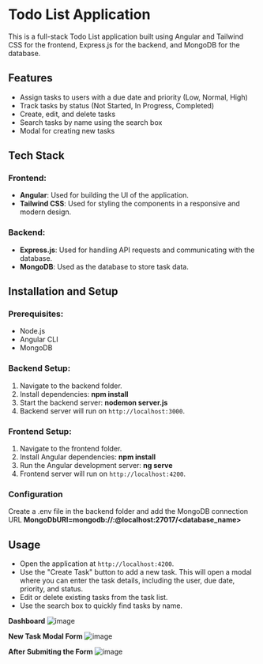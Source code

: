 
# Todo List Application

This is a full-stack Todo List application built using Angular and Tailwind CSS for the frontend, Express.js for the backend, and MongoDB for the database.

## Features

- Assign tasks to users with a due date and priority (Low, Normal, High)
- Track tasks by status (Not Started, In Progress, Completed)
- Create, edit, and delete tasks
- Search tasks by name using the search box
- Modal for creating new tasks

## Tech Stack

### Frontend:
- **Angular**: Used for building the UI of the application.
- **Tailwind CSS**: Used for styling the components in a responsive and modern design.

### Backend:
- **Express.js**: Used for handling API requests and communicating with the database.
- **MongoDB**: Used as the database to store task data.

## Installation and Setup

### Prerequisites:
- Node.js
- Angular CLI
- MongoDB

### Backend Setup:
1. Navigate to the backend folder.
2. Install dependencies:
   **npm install**
3. Start the backend server:
   **nodemon server.js**
4. Backend server will run on `http://localhost:3000`.

### Frontend Setup:
1. Navigate to the frontend folder.
2. Install Angular dependencies:
   **npm install**
3. Run the Angular development server:
   **ng serve**
4. Frontend server will run on `http://localhost:4200`.

### Configuration
Create a .env file in the backend folder and add the MongoDB connection URL
**MongoDbURI=mongodb://<username>:<password>@localhost:27017/<database_name>**

## Usage

- Open the application at `http://localhost:4200`.
- Use the "Create Task" button to add a new task. This will open a modal where you can enter the task details, including the user, due date, priority, and status.
- Edit or delete existing tasks from the task list.
- Use the search box to quickly find tasks by name.

**Dashboard**
![image](https://github.com/user-attachments/assets/28bfbc60-8ba5-428c-9a5d-3f397bee2056)

**New Task Modal Form**
![image](https://github.com/user-attachments/assets/fcae28ee-3ec9-4e72-92cb-d963df2173cc)

**After Submiting the Form**
![image](https://github.com/user-attachments/assets/3356c8fa-378d-44f0-abe4-61ebee7e4a4a)
